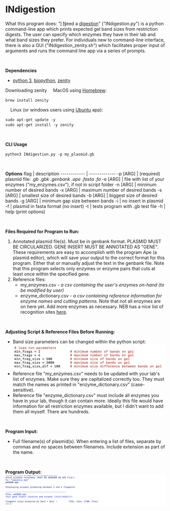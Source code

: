 # INdigestion
What this program does:
"<u>I</u> <u>N</u>eed a <u>digestion</u>" ("INdigestion.py") is a python command-line app which prints expected gel band sizes from restriction digests. The user can specify which enzymes they have in their lab and what band sizes they prefer. For individuals new to command-line interface, there is also a GUI ("INdigestion_zenity.sh") which facilitates proper input of arguments and runs the command line app via a series of prompts. 
<p>&nbsp;</p>

<b>Dependencies</b>
* [python 3](https://www.python.org/downloads/), [biopython](https://biopython.org/), [zenity](https://linuxconfig.org/how-to-use-graphical-widgets-in-bash-scripts-with-zenity)

Downloading zenity
&nbsp;&nbsp;&nbsp;&nbsp;MacOS using [Homebrew](https://formulae.brew.sh/formula/zenity):
```
brew install zenity
```
&nbsp;&nbsp;&nbsp;&nbsp;Linux (or windows users using [Ubuntu](https://zoomadmin.com/HowToInstall/UbuntuPackage/zenity) app):
```
sudo apt-get update -y
sudo apt-get install -y zenity
```
<p>&nbsp;</p>

<b>CLI Usage</b>
```
python3 INdigestion.py -p my_plasmid.gb
```
<p>&nbsp;</p>

<b>Options</b>
flag | description
------------ | -------------
-p	[ARG]	| (required) plasmid file: <i>.gb .gbk .genbank .ape .fasta .fa </i>
-e	[ARG]	| file with list of your enzymes ("my_enzymes.csv"), if not in script folder
-n	[ARG]	| minimum number of desired bands
-x	[ARG]	| maximum number of desired bands
-s	[ARG]	| smallest size of desired bands
-b	[ARG]	| biggest size of desired bands
-g	[ARG]	| minimum gap size between bands
-i		| no insert in plasmid
-f		| plasmid in fasta format (no insert)
-t		| tests program with .gb test file
-h		| help (print options)
<p>&nbsp;</p>

<b>Files Required for Program to Run:</b>
1. Annotated plasmid file(s). Must be in genbank format. PLASMID MUST BE CIRCULARIZED. GENE INSERT MUST BE ANNOTATED AS "GENE". These requirements are easy to accomplish with the program Ape (a plasmid editor), which will save your output to the correct format for this program. Either that or manually adjust the text in the genbank file. Note that this program selects only enzymes or enzyme pairs that cuts at least once within the specified gene. 
2. Reference files:
   * my_enzymes.csv - <i>a csv containing the user's enzymes on-hand (to be modified by user)</i>
   * enzyme_dictionary.csv - <i>a csv containing reference information for enzyme names and cutting patterns.</i> Note that not all enzymes are on here yet. Add more enzymes as necessary. NEB has a nice list of recognition sites [here](https://www.neb.com/tools-and-resources/selection-charts/alphabetized-list-of-recognition-specificities). 
<p>&nbsp;</p>

<b>Adjusting Script & Reference Files Before Running: </b>
- Band size parameters can be changed within the python script:
![indigestion_script.jpeg](https://raw.githubusercontent.com/amcrabtree/INdigestion/master/images/indigestion_script.jpeg)
- Reference file "my_enzymes.csv" needs to be updated with your lab's list of enzymes. Make sure they are capitalized correctly too. They must match the names as printed in "enzyme_dictionary.csv" (case-sensitive). 
- Reference file "enzyme_dictionary.csv" must include all enzymes you have in your lab, though it can contain more. Ideally this file would have information for all restriction enzymes available, but I didn't want to add them all myself. There are hundreds. 
<p>&nbsp;</p>

<b>Program Input:</b>
- Full filename(s) of plasmid(s). When entering a list of files, separate by commas and no spaces between filenames. Include extension as part of the name. 
<p>&nbsp;</p>

<b>Program Output:</b>
![indigestion_input_output.jpeg](https://raw.githubusercontent.com/amcrabtree/INdigestion/master/images/indigestion_input_output.jpeg)
